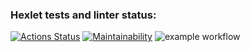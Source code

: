### Hexlet tests and linter status:
[![Actions Status](https://github.com/VasiliyBogdanov/python-project-lvl1/workflows/hexlet-check/badge.svg)](https://github.com/VasiliyBogdanov/python-project-lvl1/actions)
[![Maintainability](https://api.codeclimate.com/v1/badges/a99a88d28ad37a79dbf6/maintainability)](https://codeclimate.com/github/codeclimate/codeclimate/maintainability)
![example workflow](https://github.com/VasiliyBogdanov/python-project-lvl1/actions/workflows/make_lint/badge.svg)
